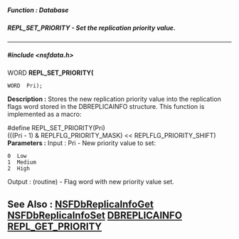 ##### Function : Database
##### REPL_SET_PRIORITY - Set the replication priority value.
---
##### #include <nsfdata.h>
WORD **REPL_SET_PRIORITY(**

	WORD  Pri);
**Description :**
Stores the new replication priority value into the replication flags word 
stored in the DBREPLICAINFO structure.  This function is implemented as a macro:

#define REPL_SET_PRIORITY(Pri) \
 (((Pri - 1) & REPLFLG_PRIORITY_MASK) << REPLFLG_PRIORITY_SHIFT)
**Parameters :**
Input :
Pri  -  New priority value to set:

    0  Low
    1  Medium
    2  High

Output :
(routine)  -  Flag word with new priority value set.


**See Also :**
[NSFDbReplicaInfoGet](D:/md_files/NSFDbReplicaInfoGet.md)
[NSFDbReplicaInfoSet](D:/md_files/NSFDbReplicaInfoSet.md)
[DBREPLICAINFO](D:/md_files/DBREPLICAINFO.md)
[REPL_GET_PRIORITY](D:/md_files/REPL_GET_PRIORITY.md)
---
